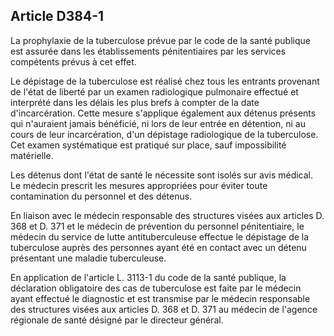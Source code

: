 Article D384-1
----
La prophylaxie de la tuberculose prévue par le code de la santé publique est
assurée dans les établissements pénitentiaires par les services compétents
prévus à cet effet.

Le dépistage de la tuberculose est réalisé chez tous les entrants provenant de
l'état de liberté par un examen radiologique pulmonaire effectué et interprété
dans les délais les plus brefs à compter de la date d'incarcération. Cette
mesure s'applique également aux détenus présents qui n'auraient jamais
bénéficié, ni lors de leur entrée en détention, ni au cours de leur
incarcération, d'un dépistage radiologique de la tuberculose. Cet examen
systématique est pratiqué sur place, sauf impossibilité matérielle.

Les détenus dont l'état de santé le nécessite sont isolés sur avis médical. Le
médecin prescrit les mesures appropriées pour éviter toute contamination du
personnel et des détenus.

En liaison avec le médecin responsable des structures visées aux articles D. 368
et D. 371 et le médecin de prévention du personnel pénitentiaire, le médecin du
service de lutte antituberculeuse effectue le dépistage de la tuberculose auprès
des personnes ayant été en contact avec un détenu présentant une maladie
tuberculeuse.

En application de l'article L. 3113-1 du code de la santé publique, la
déclaration obligatoire des cas de tuberculose est faite par le médecin ayant
effectué le diagnostic et est transmise par le médecin responsable des
structures visées aux articles D. 368 et D. 371 au médecin de l'agence régionale
de santé désigné par le directeur général.
